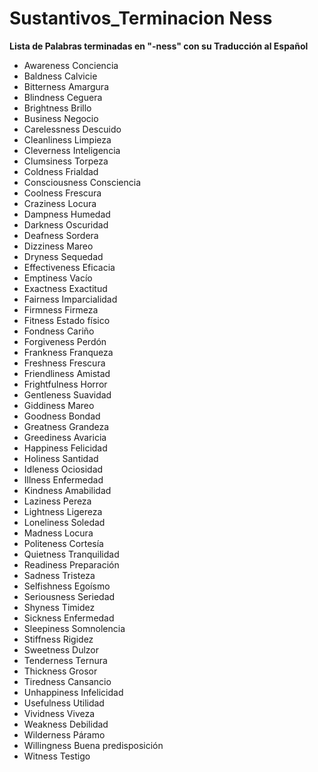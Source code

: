 # Sustantivos_Terminacion Ness



**Lista de Palabras terminadas en "-ness" con su Traducción al Español**

*   Awareness    Conciencia
*   Baldness    Calvicie
*   Bitterness    Amargura
*   Blindness    Ceguera
*   Brightness    Brillo
*   Business    Negocio
*   Carelessness    Descuido
*   Cleanliness    Limpieza
*   Cleverness    Inteligencia
*   Clumsiness    Torpeza
*   Coldness    Frialdad
*   Consciousness    Consciencia
*   Coolness    Frescura
*   Craziness    Locura
*   Dampness    Humedad
*   Darkness    Oscuridad
*   Deafness    Sordera
*   Dizziness    Mareo
*   Dryness    Sequedad
*   Effectiveness    Eficacia
*   Emptiness    Vacío
*   Exactness    Exactitud
*   Fairness    Imparcialidad
*   Firmness    Firmeza
*   Fitness    Estado físico
*   Fondness    Cariño
*   Forgiveness    Perdón
*   Frankness    Franqueza
*   Freshness    Frescura
*   Friendliness    Amistad
*   Frightfulness    Horror
*   Gentleness    Suavidad
*   Giddiness    Mareo
*   Goodness    Bondad
*   Greatness    Grandeza
*   Greediness    Avaricia
*   Happiness    Felicidad
*   Holiness    Santidad
*   Idleness    Ociosidad
*   Illness    Enfermedad
*   Kindness    Amabilidad
*   Laziness    Pereza
*   Lightness    Ligereza
*   Loneliness    Soledad
*   Madness    Locura
*   Politeness    Cortesía
*   Quietness    Tranquilidad
*   Readiness    Preparación
*   Sadness    Tristeza
*   Selfishness    Egoísmo
*   Seriousness    Seriedad
*   Shyness    Timidez
*   Sickness    Enfermedad
*   Sleepiness    Somnolencia
*   Stiffness    Rigidez
*   Sweetness    Dulzor
*   Tenderness    Ternura
*   Thickness    Grosor
*   Tiredness    Cansancio
*   Unhappiness    Infelicidad
*   Usefulness    Utilidad
*   Vividness    Viveza
*   Weakness    Debilidad
*   Wilderness    Páramo
*   Willingness    Buena predisposición
*   Witness    Testigo
